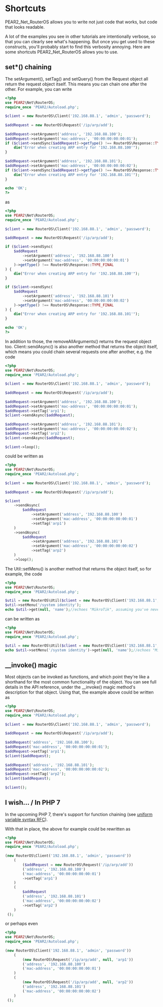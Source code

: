 # Shortcuts
PEAR2_Net_RouterOS allows you to write not just code that works, but code that looks readable.

A lot of the examples you see in other tutorials are intentionally verbose, so that you can clearly see what's happening. But once you get used to these constructs, you'll probably start to find this verbosity annoying. Here are some shortcuts PEAR2_Net_RouterOS allows you to use.

## set*() chaining
The setArgument(), setTag() and setQuery() from the Request object all return the request object itself. This means you can chain one after the other. For example, you can write

```php
<?php
use PEAR2\Net\RouterOS;
require_once 'PEAR2/Autoload.php';
 
$client = new RouterOS\Client('192.168.88.1', 'admin', 'password');
 
$addRequest = new RouterOS\Request('/ip/arp/add');
 
$addRequest->setArgument('address', '192.168.88.100');
$addRequest->setArgument('mac-address', '00:00:00:00:00:01');
if ($client->sendSync($addRequest)->getType() !== RouterOS\Response::TYPE_FINAL) {
    die("Error when creating ARP entry for '192.168.88.100'");
}
 
$addRequest->setArgument('address', '192.168.88.101');
$addRequest->setArgument('mac-address', '00:00:00:00:00:02');
if ($client->sendSync($addRequest)->getType() !== RouterOS\Response::TYPE_FINAL) {
    die("Error when creating ARP entry for '192.168.88.101'");
}
 
echo 'OK';
?>
```

as

```php
<?php
use PEAR2\Net\RouterOS;
require_once 'PEAR2/Autoload.php';
 
$client = new RouterOS\Client('192.168.88.1', 'admin', 'password');
 
$addRequest = new RouterOS\Request('/ip/arp/add');

if ($client->sendSync(
    $addRequest
        ->setArgument('address', '192.168.88.100')
        ->setArgument('mac-address', '00:00:00:00:00:01')
    )->getType() !== RouterOS\Response::TYPE_FINAL
) {
    die("Error when creating ARP entry for '192.168.88.100'");
}

if ($client->sendSync(
    $addRequest
        ->setArgument('address', '192.168.88.101')
        ->setArgument('mac-address', '00:00:00:00:00:02')
    )->getType() !== RouterOS\Response::TYPE_FINAL
) {
    die("Error when creating ARP entry for '192.168.88.101'");
}
 
echo 'OK';
?>
```

In addition to those, the removeAllArguments() returns the request object too. Client::sendAsync() is also another method that returns the object itself, which means you could chain several requests one after another, e.g. the code

```php
<?php
use PEAR2\Net\RouterOS;
require_once 'PEAR2/Autoload.php';
 
$client = new RouterOS\Client('192.168.88.1', 'admin', 'password');
 
$addRequest = new RouterOS\Request('/ip/arp/add');
 
$addRequest->setArgument('address', '192.168.88.100');
$addRequest->setArgument('mac-address', '00:00:00:00:00:01');
$addRequest->setTag('arp1');
$client->sendAsync($addRequest);
 
$addRequest->setArgument('address', '192.168.88.101');
$addRequest->setArgument('mac-address', '00:00:00:00:00:02');
$addRequest->setTag('arp2');
$client->sendAsync($addRequest);
 
$client->loop();
```
could be written as

```php
<?php
use PEAR2\Net\RouterOS;
require_once 'PEAR2/Autoload.php';
 
$client = new RouterOS\Client('192.168.88.1', 'admin', 'password');
 
$addRequest = new RouterOS\Request('/ip/arp/add');

$client
    ->sendAsync(
        $addRequest
            ->setArgument('address', '192.168.88.100')
            ->setArgument('mac-address', '00:00:00:00:00:01')
            ->setTag('arp1')
    )
    ->sendAsync(
        $addRequest
            ->setArgument('address', '192.168.88.101')
            ->setArgument('mac-address', '00:00:00:00:00:02')
            ->setTag('arp2')
    )
    ->loop();
```

The Util::setMenu() is another method that returns the object itself, so for example, the code

```php
<?php
use PEAR2\Net\RouterOS;
require_once 'PEAR2/Autoload.php';

$util = new RouterOS\Util($client = new RouterOS\Client('192.168.88.1', 'admin', 'password'));
$util->setMenu('/system identity');
echo $util->get(null, 'name');//echoes "MikroTik", assuming you've never altered your router's 
```

can be written as

```php
<?php
use PEAR2\Net\RouterOS;
require_once 'PEAR2/Autoload.php';

$util = new RouterOS\Util($client = new RouterOS\Client('192.168.88.1', 'admin', 'password'));
echo $util->setMenu('/system identity')->get(null, 'name');//echoes "MikroTik", assuming you've never altered your router's identity.
```

## \_\_invoke() magic
Most objects can be invoked as functions, and which point they're like a shorthand for the most common functionality of the object. You can see full details in the API reference, under the \_\_invoke() magic method's description for that object. Using that, the example above could be written as

```php
<?php
use PEAR2\Net\RouterOS;
require_once 'PEAR2/Autoload.php';
 
$client = new RouterOS\Client('192.168.88.1', 'admin', 'password');
 
$addRequest = new RouterOS\Request('/ip/arp/add');
 
$addRequest('address', '192.168.88.100');
$addRequest('mac-address', '00:00:00:00:00:01');
$addRequest->setTag('arp1');
$client($addRequest);
 
$addRequest('address', '192.168.88.101');
$addRequest('mac-address', '00:00:00:00:00:02');
$addRequest->setTag('arp2');
$client($addRequest);
 
$client();
```

## I wish... / In PHP 7
In the upcoming PHP 7, there's support for function chaining (see [uniform variable syntax RFC](https://wiki.php.net/rfc/uniform_variable_syntax)).

With that in place, the above for example could be rewritten as

```php
<?php
use PEAR2\Net\RouterOS;
require_once 'PEAR2/Autoload.php';
 
(new RouterOS\Client('192.168.88.1', 'admin', 'password'))
    (
        ($addRequest = new RouterOS\Request('/ip/arp/add'))
        ('address', '192.168.88.100')
        ('mac-address', '00:00:00:00:00:01')
        ->setTag('arp1')
    )
    (
        $addRequest
        ('address', '192.168.88.101')
        ('mac-address', '00:00:00:00:00:02')
        ->setTag('arp2')
    )
 ();
```

or perhaps even

```php
<?php
use PEAR2\Net\RouterOS;
require_once 'PEAR2/Autoload.php';
 
(new RouterOS\Client('192.168.88.1', 'admin', 'password'))
    (
        (new RouterOS\Request('/ip/arp/add', null, 'arp1'))
        ('address', '192.168.88.100')
        ('mac-address', '00:00:00:00:00:01')
    )
    (
        (new RouterOS\Request('/ip/arp/add', null, 'arp2'))
        ('address', '192.168.88.101')
        ('mac-address', '00:00:00:00:00:02')
    )
 ();
```
